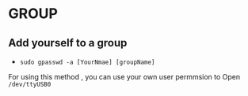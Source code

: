 # GROUP 


## Add yourself to a group 

- `sudo gpasswd -a [YourNmae] [groupName]`

For using this method , you can use your own user permmsion to Open `/dev/ttyUSB0`  